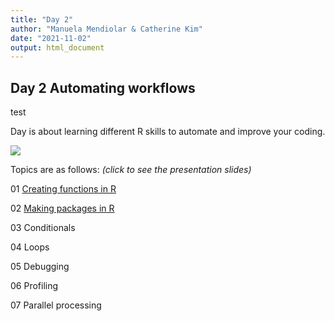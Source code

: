```yaml
---
title: "Day 2"
author: "Manuela Mendiolar & Catherine Kim"
date: "2021-11-02"
output: html_document
---
```




## Day 2 Automating workflows

test

Day is about learning different R skills to automate and improve your coding.

![](https://media.giphy.com/media/f6hnhHkks8bk4jwjh3/giphy.gif)

Topics are as follows: *(click to see the presentation slides)*

01 [Creating functions in R](/01_function_slides/functions-tlk.html)

02 [Making packages in R](/02_making_pkg/making_pkg-tlk.html)

03 Conditionals

04 Loops

05 Debugging

06 Profiling

07 Parallel processing
